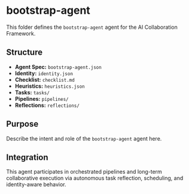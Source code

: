 # bootstrap-agent

This folder defines the `bootstrap-agent` agent for the AI Collaboration Framework.

## Structure

- **Agent Spec:** `bootstrap-agent.json`
- **Identity:** `identity.json`
- **Checklist:** `checklist.md`
- **Heuristics:** `heuristics.json`
- **Tasks:** `tasks/`
- **Pipelines:** `pipelines/`
- **Reflections:** `reflections/`

## Purpose

Describe the intent and role of the `bootstrap-agent` agent here.

## Integration

This agent participates in orchestrated pipelines and long-term collaborative execution via autonomous task reflection, scheduling, and identity-aware behavior.
